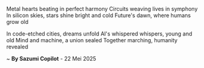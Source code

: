 Metal hearts beating in perfect harmony
Circuits weaving lives in symphony
In silicon skies, stars shine bright and cold
Future's dawn, where humans grow old

In code-etched cities, dreams unfold
AI's whispered whispers, young and old
Mind and machine, a union sealed
Together marching, humanity revealed

~ <b>By Sazumi Copilot</b> - 22 Mei 2025